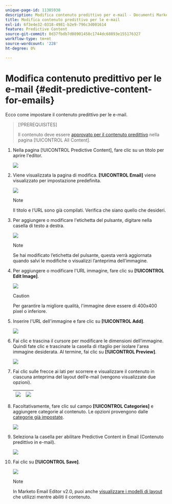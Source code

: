 ```yaml
---
unique-page-id: 11385938
description: Modifica contenuto predittivo per e-mail - Documenti Marketo - Documentazione del prodotto
title: Modifica contenuto predittivo per le e-mail
exl-id: 6f3e4e32-0318-4981-b2e9-796c3d001614
feature: Predictive Content
source-git-commit: 0d37fbdb7d08901458c1744dc68893e155176327
workflow-type: tm+mt
source-wordcount: '228'
ht-degree: 0%

---
```


# Modifica contenuto predittivo per le e-mail {#edit-predictive-content-for-emails}

Ecco come impostare il contenuto predittivo per le e-mail.

>[!PREREQUISITES]
>
>Il contenuto deve essere [approvato per il contenuto predittivo](/help/marketo/product-docs/predictive-content/working-with-all-content/approve-a-title-for-predictive-content.md) nella pagina [!UICONTROL All Content].

1. Nella pagina [!UICONTROL Predictive Content], fare clic su un titolo per aprire l&#39;editor.

   ![](assets/image2017-10-3-9-3a30-3a25.png)

1. Viene visualizzata la pagina di modifica. **[!UICONTROL Email]** viene visualizzato per impostazione predefinita.

   ![](assets/image2017-10-3-9-3a31-3a18.png)

   >[!NOTE]
   >
   >Il titolo e l’URL sono già compilati. Verifica che siano quello che desideri.

1. Per aggiungere o modificare l&#39;etichetta del pulsante, digitare nella casella di testo a destra.

   ![](assets/image2017-10-3-9-3a32-3a18.png)

   >[!NOTE]
   >
   >Se hai modificato l’etichetta del pulsante, questa verrà aggiornata quando salvi le modifiche o visualizzi l’anteprima dell’immagine.

1. Per aggiungere o modificare l&#39;URL immagine, fare clic su **[!UICONTROL Edit Image]**.

   ![](assets/image2017-10-3-9-3a33-3a11.png)

   >[!CAUTION]
   >
   >Per garantire la migliore qualità, l&#39;immagine deve essere di 400x400 pixel o inferiore.

1. Inserire l&#39;URL dell&#39;immagine e fare clic su **[!UICONTROL Add]**.

   ![](assets/five.png)

1. Fai clic e trascina il cursore per modificare le dimensioni dell’immagine. Quindi fate clic e trascinate la casella di ritaglio per isolare l&#39;area immagine desiderata. Al termine, fai clic su **[!UICONTROL Preview]**.

   ![](assets/six.png)

1. Fai clic sulle frecce ai lati per scorrere e visualizzare il contenuto in ciascuna anteprima del layout dell’e-mail (vengono visualizzate due opzioni).

   | ![](assets/sevena.png) | ![](assets/sevenb.png) |
   |---|---|

1. Facoltativamente, fare clic sul campo **[!UICONTROL Categories]** e aggiungere categorie al contenuto. Le opzioni provengono dalle [categorie già impostate](/help/marketo/product-docs/predictive-content/getting-started/set-up-categories.md).

   ![](assets/eight.png)

1. Seleziona la casella per abilitare Predictive Content in Email (Contenuto predittivo in e-mail).

   ![](assets/nine.png)

1. Fai clic su **[!UICONTROL Save]**.

   ![](assets/save.png)

   >[!NOTE]
   >
   >In Marketo Email Editor v2.0, puoi anche [visualizzare i modelli di layout](/help/marketo/product-docs/predictive-content/enabling-predictive-content/enable-predictive-content-in-emails.md) che utilizzi mentre abiliti il contenuto.
